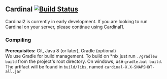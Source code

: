 Cardinal [![Build Status](http://ci.twizmwaz.in/job/Cardinal2/badge/icon)](http://ci.twizmwaz.in/job/Cardinal2)
---

Cardinal2 is currently in early development. If you are looking to run Cardinal
on your server, please continue using Cardinal1.

### Compiling
**Prerequisites:** Git, Java 8 (or later), Gradle (optional)  
We use Gradle for build management. To build on \*nix just run
`./gradlew build` from the project's root directory. On windows, use
`gradle.bat build`. The artifact will be found in `build/libs`, named
`cardinal-X.X-SNAPSHOT-all.jar`
